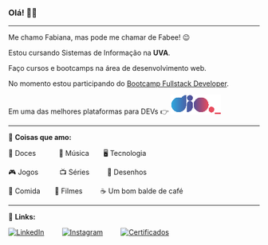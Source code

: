 ### Olá! :raising_hand_woman:
---
Me chamo Fabiana, mas pode me chamar de Fabee! :wink:

Estou cursando Sistemas de Informação na **UVA**.

Faço cursos e bootcamps na área de desenvolvimento web.

No momento estou participando do [Bootcamp Fullstack Developer](https://dio.me/sign-up?ref=PV5OGP59YH).

Em uma das melhores plataformas para DEVs :point_right:  [![Logo DIO](https://github.com/fabeemiranda/fabeemiranda/blob/main/img/logo_DIO.png)](https://bit.ly/3Q0DSmF)

---
:sparkling_heart: **Coisas que amo:**

:chocolate_bar: Doces &ensp;&ensp;&ensp;&ensp;&ensp;&ensp;:musical_note: Música &ensp;&ensp;&ensp; :desktop_computer: Tecnologia 

:video_game: Jogos &ensp;&ensp;&ensp;&ensp;&ensp; :tv: Séries &ensp;&ensp;&ensp;&ensp; :hamster: Desenhos 

:rice: Comida &ensp;&ensp;&ensp; :movie_camera: Filmes &ensp;&ensp;&ensp;&ensp; :coffee: Um bom balde de café

---
:link: **Links:**


[![LinkedIn](https://github.com/fabeemiranda/fabeemiranda/blob/main/img/bot%C3%A3o_linkedin_foto.png)](https://www.linkedin.com/in/fabeemiranda/) &ensp;&ensp;&ensp;&ensp;
[![Instagram](https://github.com/fabeemiranda/fabeemiranda/blob/main/img/bot%C3%A3o_insta.png)](https://www.instagram.com/dev_fabee/) &ensp;&ensp;&ensp;&ensp;
[![Certificados](https://github.com/fabeemiranda/fabeemiranda/blob/main/img/bot%C3%A3o_certificados.png)](https://github.com/fabeemiranda/meu-curriculo/tree/main/Certificados)
